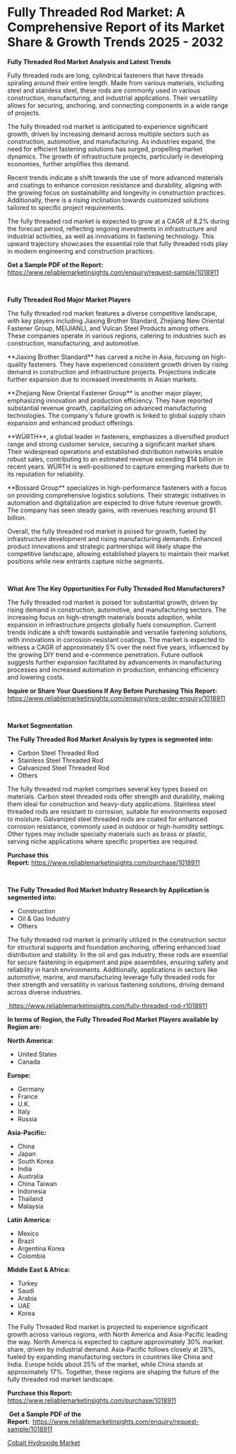<p><h1>Fully Threaded Rod Market: A Comprehensive Report of its Market Share & Growth Trends 2025 - 2032</h1></p><p><strong>Fully Threaded Rod Market Analysis and Latest Trends</strong></p>
<p><p>Fully threaded rods are long, cylindrical fasteners that have threads spiraling around their entire length. Made from various materials, including steel and stainless steel, these rods are commonly used in various construction, manufacturing, and industrial applications. Their versatility allows for securing, anchoring, and connecting components in a wide range of projects.</p><p>The fully threaded rod market is anticipated to experience significant growth, driven by increasing demand across multiple sectors such as construction, automotive, and manufacturing. As industries expand, the need for efficient fastening solutions has surged, propelling market dynamics. The growth of infrastructure projects, particularly in developing economies, further amplifies this demand. </p><p>Recent trends indicate a shift towards the use of more advanced materials and coatings to enhance corrosion resistance and durability, aligning with the growing focus on sustainability and longevity in construction practices. Additionally, there is a rising inclination towards customized solutions tailored to specific project requirements. </p><p>The fully threaded rod market is expected to grow at a CAGR of 8.2% during the forecast period, reflecting ongoing investments in infrastructure and industrial activities, as well as innovations in fastening technology. This upward trajectory showcases the essential role that fully threaded rods play in modern engineering and construction practices.</p></p>
<p><strong>Get a Sample PDF of the Report:&nbsp;</strong> <a href="https://www.reliablemarketinsights.com/enquiry/request-sample/1018911?utm_campaign=2802&utm_medium=2&utm_source=Github&utm_content=ia&utm_term=31032025&utm_id=fully-threaded-rod">https://www.reliablemarketinsights.com/enquiry/request-sample/1018911</a></p>
<p>&nbsp;</p>
<p><strong>Fully Threaded Rod Major Market Players</strong></p>
<p><p>The fully threaded rod market features a diverse competitive landscape, with key players including Jiaxing Brother Standard, Zhejiang New Oriental Fastener Group, MEIJIANLI, and Vulcan Steel Products among others. These companies operate in various regions, catering to industries such as construction, manufacturing, and automotive.</p><p>**Jiaxing Brother Standard** has carved a niche in Asia, focusing on high-quality fasteners. They have experienced consistent growth driven by rising demand in construction and infrastructure projects. Projections indicate further expansion due to increased investments in Asian markets.</p><p>**Zhejiang New Oriental Fastener Group** is another major player, emphasizing innovation and production efficiency. They have reported substantial revenue growth, capitalizing on advanced manufacturing technologies. The company's future growth is linked to global supply chain expansion and enhanced product offerings.</p><p>**WÜRTH**, a global leader in fasteners, emphasizes a diversified product range and strong customer service, securing a significant market share. Their widespread operations and established distribution networks enable robust sales, contributing to an estimated revenue exceeding $14 billion in recent years. WÜRTH is well-positioned to capture emerging markets due to its reputation for reliability.</p><p>**Bossard Group** specializes in high-performance fasteners with a focus on providing comprehensive logistics solutions. Their strategic initiatives in automation and digitalization are expected to drive future revenue growth. The company has seen steady gains, with revenues reaching around $1 billion.</p><p>Overall, the fully threaded rod market is poised for growth, fueled by infrastructure development and rising manufacturing demands. Enhanced product innovations and strategic partnerships will likely shape the competitive landscape, allowing established players to maintain their market positions while new entrants capture niche segments.</p></p>
<p>&nbsp;</p>
<p><strong>What Are The Key Opportunities For Fully Threaded Rod Manufacturers?</strong></p>
<p><p>The fully threaded rod market is poised for substantial growth, driven by rising demand in construction, automotive, and manufacturing sectors. The increasing focus on high-strength materials boosts adoption, while expansion in infrastructure projects globally fuels consumption. Current trends indicate a shift towards sustainable and versatile fastening solutions, with innovations in corrosion-resistant coatings. The market is expected to witness a CAGR of approximately 5% over the next five years, influenced by the growing DIY trend and e-commerce penetration. Future outlook suggests further expansion facilitated by advancements in manufacturing processes and increased automation in production, enhancing efficiency and lowering costs.</p></p>
<p><strong>Inquire or Share Your Questions If Any Before Purchasing This Report:</strong> <a href="https://www.reliablemarketinsights.com/enquiry/pre-order-enquiry/1018911?utm_campaign=2802&utm_medium=2&utm_source=Github&utm_content=ia&utm_term=31032025&utm_id=fully-threaded-rod">https://www.reliablemarketinsights.com/enquiry/pre-order-enquiry/1018911</a></p>
<p>&nbsp;</p>
<p><strong>Market Segmentation</strong></p>
<p><strong>The Fully Threaded Rod Market Analysis by types is segmented into:</strong></p>
<p><ul><li>Carbon Steel Threaded Rod</li><li>Stainless Steel Threaded Rod</li><li>Galvanized Steel Threaded Rod</li><li>Others</li></ul></p>
<p><p>The fully threaded rod market comprises several key types based on materials. Carbon steel threaded rods offer strength and durability, making them ideal for construction and heavy-duty applications. Stainless steel threaded rods are resistant to corrosion, suitable for environments exposed to moisture. Galvanized steel threaded rods are coated for enhanced corrosion resistance, commonly used in outdoor or high-humidity settings. Other types may include specialty materials such as brass or plastic, serving niche applications where specific properties are required.</p></p>
<p><strong>Purchase this Report:&nbsp;</strong><a href="https://www.reliablemarketinsights.com/purchase/1018911?utm_campaign=2802&utm_medium=2&utm_source=Github&utm_content=ia&utm_term=31032025&utm_id=fully-threaded-rod">https://www.reliablemarketinsights.com/purchase/1018911</a></p>
<p>&nbsp;</p>
<p><strong>The Fully Threaded Rod Market Industry Research by Application is segmented into:</strong></p>
<p><ul><li>Construction</li><li>Oil & Gas Industry</li><li>Others</li></ul></p>
<p><p>The fully threaded rod market is primarily utilized in the construction sector for structural supports and foundation anchoring, offering enhanced load distribution and stability. In the oil and gas industry, these rods are essential for secure fastening in equipment and pipe assemblies, ensuring safety and reliability in harsh environments. Additionally, applications in sectors like automotive, marine, and manufacturing leverage fully threaded rods for their strength and versatility in various fastening solutions, driving demand across diverse industries.</p></p>
<p><a href="https://www.reliablemarketinsights.com/fully-threaded-rod-r1018911?utm_campaign=2802&utm_medium=2&utm_source=Github&utm_content=ia&utm_term=31032025&utm_id=fully-threaded-rod">&nbsp;https://www.reliablemarketinsights.com/fully-threaded-rod-r1018911</a></p>
<p><strong>In terms of Region, the Fully Threaded Rod Market Players available by Region are:</strong></p>
<p>
    <p> <strong> North America: </strong>
        <ul>
            <li>United States</li>
            <li>Canada</li>
        </ul>
        </p> 
    <p> <strong> Europe: </strong>
        <ul>
            <li>Germany</li>
            <li>France</li>
            <li>U.K.</li>
            <li>Italy</li>
            <li>Russia</li>
        </ul>
        </p> 
    <p> <strong> Asia-Pacific: </strong>
        <ul>
            <li>China</li>
            <li>Japan</li>
            <li>South Korea</li>
            <li>India</li>
            <li>Australia</li>
            <li>China Taiwan</li>
            <li>Indonesia</li>
            <li>Thailand</li>
            <li>Malaysia</li>
        </ul>
        </p> 
    <p> <strong> Latin America: </strong>
        <ul>
            <li>Mexico</li>
            <li>Brazil</li>
            <li>Argentina Korea</li>
            <li>Colombia</li>
        </ul>
        </p> 
    <p> <strong> Middle East & Africa: </strong>
        <ul>
            <li>Turkey</li>
            <li>Saudi</li>
            <li>Arabia</li>
            <li>UAE</li>
            <li>Korea</li>
        </ul>
    </p>
    </p>
<p><p>The Fully Threaded Rod market is projected to experience significant growth across various regions, with North America and Asia-Pacific leading the way. North America is expected to capture approximately 30% market share, driven by industrial demand. Asia-Pacific follows closely at 28%, fueled by expanding manufacturing sectors in countries like China and India. Europe holds about 25% of the market, while China stands at approximately 17%. Together, these regions are shaping the future of the fully threaded rod market landscape.</p></p>
<p><strong>Purchase this Report: </strong><a href="https://www.reliablemarketinsights.com/purchase/1018911?utm_campaign=2802&utm_medium=2&utm_source=Github&utm_content=ia&utm_term=31032025&utm_id=fully-threaded-rod">https://www.reliablemarketinsights.com/purchase/1018911</a></p>
<p>&nbsp;<strong>Get a Sample PDF of the Report:&nbsp;&nbsp;</strong><a href="https://www.reliablemarketinsights.com/enquiry/request-sample/1018911?utm_campaign=2802&utm_medium=2&utm_source=Github&utm_content=ia&utm_term=31032025&utm_id=fully-threaded-rod">https://www.reliablemarketinsights.com/enquiry/request-sample/1018911</a></p>
<p><strong></strong></p>
<p><p><a href="https://github.com/ocambdidarhz/Market-Research-Report-List-1/blob/main/cobalt-hydroxide-market.md?utm_campaign=2802&utm_medium=2&utm_source=Github&utm_content=ia&utm_term=31032025&utm_id=fully-threaded-rod">Cobalt Hydroxide Market</a></p></p>